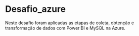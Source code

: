 # Desafio_azure
Neste desafio foram aplicadas as etapas de coleta, obtenção e transformação de dados com Power BI e MySQL na Azure. 
